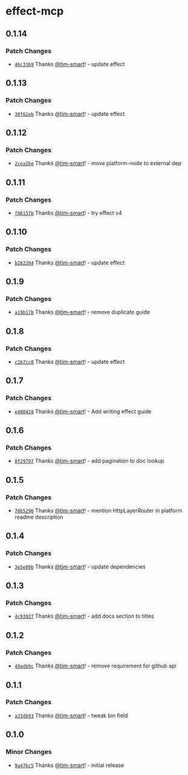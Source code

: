 # effect-mcp

## 0.1.14

### Patch Changes

- [`46c33b9`](https://github.com/tim-smart/effect-mcp/commit/46c33b93ffdbe5488a9e70ffd274c635b862f77e) Thanks [@tim-smart](https://github.com/tim-smart)! - update effect

## 0.1.13

### Patch Changes

- [`38f62eb`](https://github.com/tim-smart/effect-mcp/commit/38f62ebe2fc6bf6d84b6c42abbf1e210a0d660c3) Thanks [@tim-smart](https://github.com/tim-smart)! - update effect

## 0.1.12

### Patch Changes

- [`2cea2be`](https://github.com/tim-smart/effect-mcp/commit/2cea2be65d2f3ef295eebe2195c40793109d3661) Thanks [@tim-smart](https://github.com/tim-smart)! - move platform-node to external dep

## 0.1.11

### Patch Changes

- [`f06157b`](https://github.com/tim-smart/effect-mcp/commit/f06157b936417b0444f6295558ed6d596ebdd7f3) Thanks [@tim-smart](https://github.com/tim-smart)! - try effect v4

## 0.1.10

### Patch Changes

- [`b282204`](https://github.com/tim-smart/effect-mcp/commit/b282204c71eabf949f4a611cc872cf7dcc743372) Thanks [@tim-smart](https://github.com/tim-smart)! - update effect

## 0.1.9

### Patch Changes

- [`a19b17b`](https://github.com/tim-smart/effect-mcp/commit/a19b17ba649c7e3111cd03c2b8d8061d68210b00) Thanks [@tim-smart](https://github.com/tim-smart)! - remove duplicate guide

## 0.1.8

### Patch Changes

- [`c1b7cc0`](https://github.com/tim-smart/effect-mcp/commit/c1b7cc0abe942934ecb4bbfcc4d5a0e7919167cb) Thanks [@tim-smart](https://github.com/tim-smart)! - update effect

## 0.1.7

### Patch Changes

- [`e480428`](https://github.com/tim-smart/effect-mcp/commit/e48042839d437f50da72b0563500f966a6aec132) Thanks [@tim-smart](https://github.com/tim-smart)! - Add writing effect guide

## 0.1.6

### Patch Changes

- [`0f29797`](https://github.com/tim-smart/effect-mcp/commit/0f297977e23c0ed926952602f979bf1f32ec3b51) Thanks [@tim-smart](https://github.com/tim-smart)! - add pagination to doc lookup

## 0.1.5

### Patch Changes

- [`78b5296`](https://github.com/tim-smart/effect-mcp/commit/78b529640403d684d41145b31d53e7739c81adf6) Thanks [@tim-smart](https://github.com/tim-smart)! - mention HttpLayerRouter in platform readme description

## 0.1.4

### Patch Changes

- [`3e5e09b`](https://github.com/tim-smart/effect-mcp/commit/3e5e09bc63eaa78577ccb81f1ab260e9d27d429d) Thanks [@tim-smart](https://github.com/tim-smart)! - update dependencies

## 0.1.3

### Patch Changes

- [`4c9392f`](https://github.com/tim-smart/effect-mcp/commit/4c9392f3124f43c9413533629572608020210282) Thanks [@tim-smart](https://github.com/tim-smart)! - add docs section to titles

## 0.1.2

### Patch Changes

- [`49adb9c`](https://github.com/tim-smart/effect-mcp/commit/49adb9c99a8586918df9fea698519c3ff911fc46) Thanks [@tim-smart](https://github.com/tim-smart)! - remove requirement for github api

## 0.1.1

### Patch Changes

- [`a33db93`](https://github.com/tim-smart/effect-mcp/commit/a33db93807530b6ba2aed0a51eb4a9f9b55eb499) Thanks [@tim-smart](https://github.com/tim-smart)! - tweak bin field

## 0.1.0

### Minor Changes

- [`9a47bc5`](https://github.com/tim-smart/effect-mcp/commit/9a47bc56e22aab9dd5ea1b196d4cf19e2280a1c7) Thanks [@tim-smart](https://github.com/tim-smart)! - initial release
